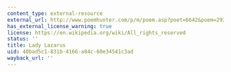 ```yaml
---
content_type: external-resource
external_url: http://www.poemhunter.com/p/m/poem.asp?poet=6642&poem=29369
has_external_license_warning: true
license: https://en.wikipedia.org/wiki/All_rights_reserved
status: ''
title: Lady Lazarus
uid: 40bad5c1-831b-4166-a84c-60e34541c3ad
wayback_url: ''
---
```

